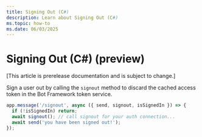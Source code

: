 ```yaml
---
title: Signing Out (C#)
description: Learn about Signing Out (C#)
ms.topic: how-to
ms.date: 06/03/2025
---
```


# Signing Out (C#) (preview)

[This article is prerelease documentation and is subject to change.]

Sign a user out by calling the `signout` method to discard the cached access token in the Bot Framework token service.

```ts
app.message('/signout', async ({ send, signout, isSignedIn }) => {
  if (!isSignedIn) return;
  await signout(); // call signout for your auth connection...
  await send('you have been signed out!');
});
```